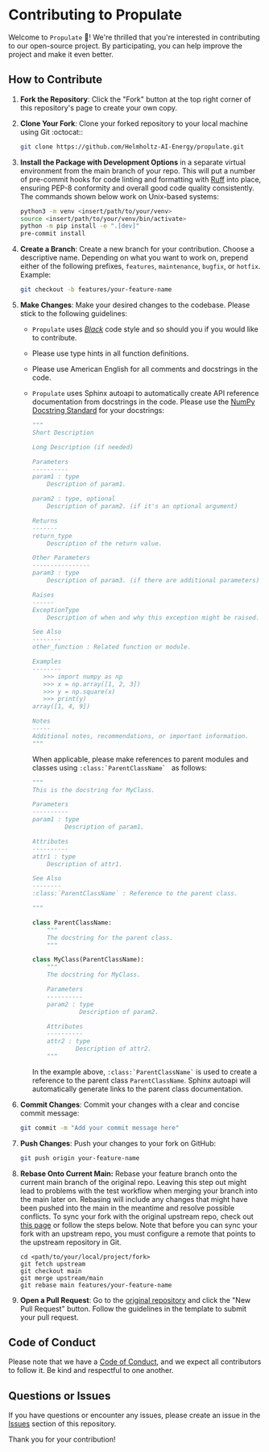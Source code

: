 # Contributing to Propulate

Welcome to ``Propulate`` :dna:! We're thrilled that you're interested in contributing to our open-source project.
By participating, you can help improve the project and make it even better.

## How to Contribute

1. **Fork the Repository**: Click the "Fork" button at the top right corner of this repository's page to create your own copy.

2. **Clone Your Fork**: Clone your forked repository to your local machine using Git :octocat::
   ```bash
   git clone https://github.com/Helmholtz-AI-Energy/propulate.git
   ```

3. **Install the Package with Development Options** in a separate virtual environment from the main branch of your repo.
   This will put a number of pre-commit hooks for code linting and formatting with [Ruff](https://github.com/astral-sh/ruff)
   into place, ensuring PEP-8 conformity and overall good code quality consistently.
   The commands shown below work on Unix-based systems:
   ```bash
   python3 -m venv <insert/path/to/your/venv>
   source <insert/path/to/your/venv/bin/activate>
   python -m pip install -e ".[dev]"
   pre-commit install
   ```

4. **Create a Branch**: Create a new branch for your contribution. Choose a descriptive name. Depending on what you want
   to work on, prepend either of the following prefixes, `features`, `maintenance`, `bugfix`, or `hotfix`. Example:
   ```bash
   git checkout -b features/your-feature-name
   ```

5. **Make Changes**: Make your desired changes to the codebase. Please stick to the following guidelines:
   * `Propulate` uses [*Black*](https://black.readthedocs.io/en/stable/the_black_code_style/current_style.html) code style and so should you if you would like to contribute.
   * Please use type hints in all function definitions.
   * Please use American English for all comments and docstrings in the code.
   * `Propulate` uses Sphinx autoapi to automatically create API reference documentation from docstrings in the code.
     Please use the [NumPy Docstring Standard](https://numpydoc.readthedocs.io/en/latest/format.html) for your docstrings:

     ```python
     """
     Short Description

     Long Description (if needed)

     Parameters
     ----------
     param1 : type
         Description of param1.

     param2 : type, optional
         Description of param2. (if it's an optional argument)

     Returns
     -------
     return_type
         Description of the return value.

     Other Parameters
     ----------------
     param3 : type
         Description of param3. (if there are additional parameters)

     Raises
     ------
     ExceptionType
         Description of when and why this exception might be raised.

     See Also
     --------
     other_function : Related function or module.

     Examples
     --------
        >>> import numpy as np
        >>> x = np.array([1, 2, 3])
        >>> y = np.square(x)
        >>> print(y)
     array([1, 4, 9])

     Notes
     -----
     Additional notes, recommendations, or important information.
     """
     ```
     When applicable, please make references to parent modules and classes using ```:class:`ParentClassName` ```
as follows:

     ```python
     """
     This is the docstring for MyClass.

     Parameters
     ----------
     param1 : type
              Description of param1.

     Attributes
     ----------
     attr1 : type
         Description of attr1.

     See Also
     --------
     :class:`ParentClassName` : Reference to the parent class.

     """

     class ParentClassName:
         """
         The docstring for the parent class.
         """

     class MyClass(ParentClassName):
         """
         The docstring for MyClass.

         Parameters
         ----------
         param2 : type
                  Description of param2.

         Attributes
         ----------
         attr2 : type
                 Description of attr2.
         """
     ```
     In the example above, ``` :class:`ParentClassName` ``` is used to create a reference to the parent class `ParentClassName`.
     Sphinx autoapi will automatically generate links to the parent class documentation.


6. **Commit Changes**: Commit your changes with a clear and concise commit message:
   ```bash
   git commit -m "Add your commit message here"
   ```

7. **Push Changes**: Push your changes to your fork on GitHub:
   ```bash
   git push origin your-feature-name
   ```

8. **Rebase Onto Current Main:** Rebase your feature branch onto the current main branch of the original repo. Leaving
   this step out might lead to problems with the test workflow when merging your branch into the main later on. Rebasing
   will include any changes that might have been pushed into the main in the meantime and resolve possible conflicts.
   To sync your fork with the original upstream repo, check out [this page](https://docs.github.com/en/pull-requests/collaborating-with-pull-requests/working-with-forks/syncing-a-fork)
   or follow the steps below. Note that before you can sync your fork with an upstream repo, you must configure a remote
   that points to the upstream repository in Git.
   ```
   cd <path/to/your/local/project/fork>
   git fetch upstream
   git checkout main
   git merge upstream/main
   git rebase main features/your-feature-name
   ```

9. **Open a Pull Request**: Go to the [original repository](https://github.com/Helmholtz-AI-Energy/propulate.git) and click the "New Pull Request" button. Follow the guidelines in the template to submit your pull request.

## Code of Conduct

Please note that we have a [Code of Conduct](CODE_OF_CONDUCT.md), and we expect all contributors to follow it. Be kind and respectful to one another.

## Questions or Issues

If you have questions or encounter any issues, please create an issue in the [Issues](https://github.com/Helmholtz-AI-Energy/propulate/issues) section of this repository.

Thank you for your contribution!

